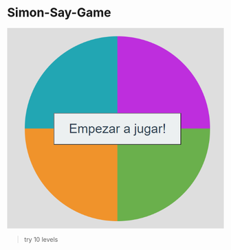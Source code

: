 # Simon-Say-Game
[![](https://github.com/lucho19jose/Simon-Say-Game/blob/main/img.PNG)](https://lucho19jose.github.io/Simon-Say-Game/ "try now")
>try 10 levels
